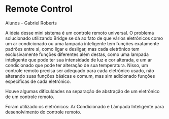 # Remote Control

Alunos
    - Gabriel Roberts

A ideia desse mini sistema é um controle remoto universal.
O problema solucionado utilizando Bridge se dá ao fato de que vários eletrônicos como um ar condicionado ou uma lampada inteligente tem funções exatamente padrões entre si, como ligar e desligar, mas cada eletrônico tem exclusivamente funções diferentes além destas, como uma lampada inteligente que pode ter sua intensidade de luz e cor alterada, e um ar condicionado que pode ter alteração de sua temperatura. Nisso, um controle remoto precisa ser adequado para cada eletrônico usado, não alterando suas funções básicas e comum, mas sim adicionado funções especificas de cada eletrônico.

Houve algumas dificuldades na separação de abstração de um eletrônico de um controle remoto.

Foram utilizado os eletrônicos: Ar Condicionado e Lâmpada Inteligente para desenolvimento do controle remoto.
